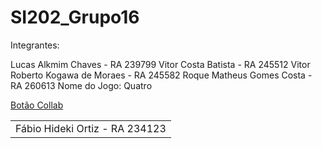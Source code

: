 # SI202_Grupo16

Integrantes:

<table>
 <tr>
<td>Fábio Hideki Ortiz - RA 234123 </td>
Lucas Alkmim Chaves - RA 239799
Vitor Costa Batista - RA 245512
Vitor Roberto Kogawa de Moraes - RA 245582
Roque Matheus Gomes Costa - RA 260613
</tr>
Nome do Jogo: Quatro

<a href = "https://colab.research.google.com/drive/1J5hD9w-Y7OHrbeUwnBR6RxF0zXSnfDUG?usp=sharing">Botão Collab </a>
